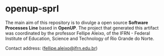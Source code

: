 # openup-sprl

The main aim of this repository is to divulge a open source **Software Processes Line** based in **OpenUP**. The project that generated this artifact was coordinated by the professor Fellipe Aleixo, of the IFRN - Federal Institute of Education, Science and Technology of Rio Grande do Norte.

Contact address: (fellipe.aleixo@ifrn.edu.br)
